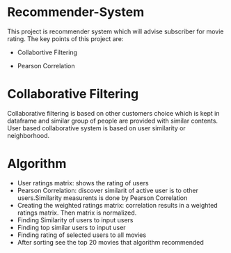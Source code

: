 # Recommender-System

This project is recommender system which will advise subscriber for movie rating. The key points of this project are:

* Collabortive Filtering

* Pearson Correlation

# Collaborative Filtering

Collaborative filtering is based on other customers choice which is kept in dataframe and similar group of people are provided with similar contents. User based collaborative system is based on user similarity or neighborhood.

# Algorithm

* User ratings matrix: shows the rating of users 
* Pearson Correlation: discover similarit of active user is to other users.Similarity measurents is done by Pearson Correlation
* Creating the weighted ratings matrix: correlation results in a weighted ratings matrix. Then matrix is normalized.
* Finding Similarity of users to input users
* Finding top similar users to input user
* Finding rating of selected users to all movies
* After sorting see the top 20 movies that algorithm recommended
